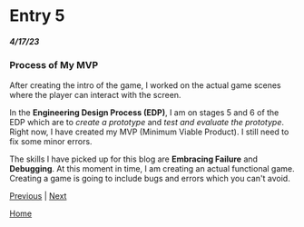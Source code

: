 # Entry 5
##### 4/17/23

### Process of My MVP

After creating the intro of the game, I worked on the actual game scenes where the player can interact with the screen.

In the **Engineering Design Process (EDP)**, I am on stages 5 and 6 of the EDP which are to *create a prototype* and *test and evaluate the prototype*. Right now, I have created my MVP (Minimum Viable Product). I still need to fix some minor errors.

The skills I have picked up for this blog are **Embracing Failure** and **Debugging**. At this moment in time, I am creating an actual functional game. Creating a game is going to include bugs and errors which you can't avoid.

[Previous](entry04.md) | [Next](entry06.md)

[Home](../README.md)